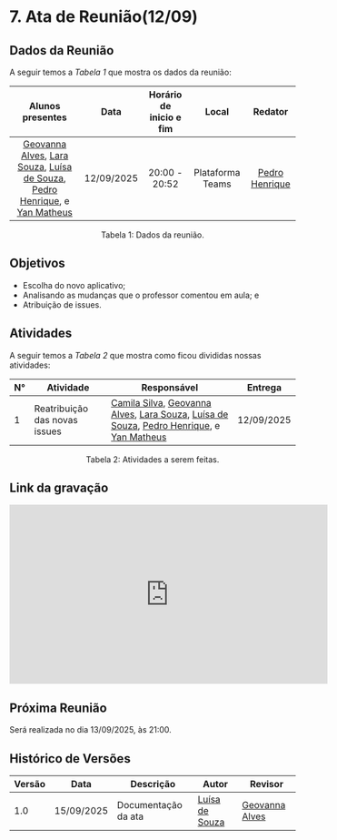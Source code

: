 # 7. Ata de Reunião(12/09)

## Dados da Reunião

A seguir temos a <i>Tabela 1</i> que mostra os dados da reunião:

|                                                                                                                     Alunos presentes                                                                                                                      |    Data    | Horário de inicio e fim |      Local       |                      Redator                       |
| :-------------------------------------------------------------------------------------------------------------------------------------------------------------------------------------------------------------------------------------------------------: | :--------: | :---------------------: | :--------------: | :------------------------------------------------: |
| [Geovanna Alves](https://github.com/GeovannaUmbelino), [Lara Souza](https://github.com/mel14-hub), [Luísa de Souza](https://github.com/luisa12ll), [Pedro Henrique](https://github.com/pedrohpsantos), e [Yan Matheus](https://github.com/Yanmatheus0812) | 12/09/2025 |      20:00 - 20:52      | Plataforma Teams | [Pedro Henrique](https://github.com/pedrohpsantos) |

<figcaption align="center">Tabela 1: Dados da reunião.</figcaption>

## Objetivos

- Escolha do novo aplicativo;
- Analisando as mudanças que o professor comentou em aula; e
- Atribuição de issues.

## Atividades

A seguir temos a <i>Tabela 2</i> que mostra como ficou divididas nossas atividades:

| N°  | Atividade                     | Responsável                                                                                                                                                                                                                                                                                                | Entrega    |
| --- | ----------------------------- | ---------------------------------------------------------------------------------------------------------------------------------------------------------------------------------------------------------------------------------------------------------------------------------------------------------- | ---------- |
| 1   | Reatribuição das novas issues | [Camila Silva](https://github.com/CamilaSilvaC), [Geovanna Alves](https://github.com/GeovannaUmbelino), [Lara Souza](https://github.com/mel14-hub), [Luísa de Souza](https://github.com/luisa12ll), [Pedro Henrique](https://github.com/pedrohpsantos), e [Yan Matheus](https://github.com/Yanmatheus0812) | 12/09/2025 |

<figcaption align="center">Tabela 2: Atividades a serem feitas.</figcaption>

## Link da gravação

<iframe width="560" height="315" src="https://www.youtube.com/embed/Ysfx6ekLXDI?si=g7bIoPtSoTIiWi9f" title="YouTube video player" frameborder="0" allow="accelerometer; autoplay; clipboard-write; encrypted-media; gyroscope; picture-in-picture; web-share" referrerpolicy="strict-origin-when-cross-origin" allowfullscreen></iframe>

## Próxima Reunião

Será realizada no dia 13/09/2025, às 21:00.

## Histórico de Versões

| Versão | Data       | Descrição           | Autor                                          | Revisor                                               |
| ------ | ---------- | ------------------- | ---------------------------------------------- | ----------------------------------------------------- |
| 1.0    | 15/09/2025 | Documentação da ata | [Luísa de Souza](https://github.com/luisa12ll) | [Geovanna Alves](https://github.com/GeovannaUmbelino) |
